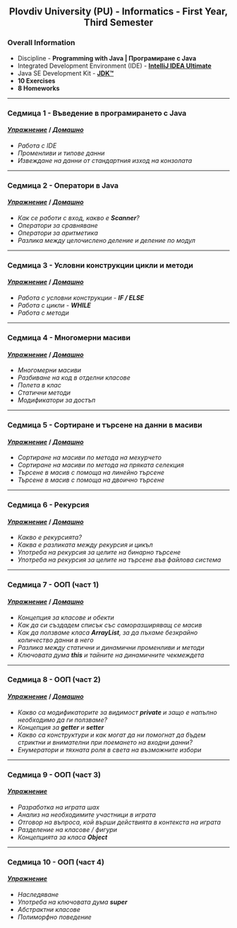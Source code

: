 <h2 align="center">Plovdiv University (PU) - Informatics - First Year, Third Semester</h2>

### Overall Information
* Discipline - **Programming with Java | Програмиране с Java**
* Integrated Development Environment (IDE) - [**IntelliJ IDEA Ultimate**](https://www.jetbrains.com/idea/)
* Java SE Development Kit - [**JDK™**](https://www.oracle.com/java/technologies/downloads/#jdk17-windows)
* **10 Exercises**
* **8 Homeworks**
---
### Седмица 1 - Въведение в програмирането с Java
#### [_**Упражнение**_](https://github.com/rythm-net/UNI-Projects-1st-Year/tree/main/Trimester%203%20-%20Java/Exercises/Exercise%2001) **/** [_**Домашно**_](https://github.com/rythm-net/UNI-Projects-1st-Year/tree/main/Trimester%203%20-%20Java/Homeworks/Homework%2001)
* _Работа с IDE_
* _Променливи и типове данни_
* _Извеждане на данни от стандартния изход на конзолата_
---
### Седмица 2 - Оператори в Java
#### [_**Упражнение**_](https://github.com/rythm-net/UNI-Projects-1st-Year/tree/main/Trimester%203%20-%20Java/Exercises/Exercise%2002) **/** [_**Домашно**_](https://github.com/rythm-net/UNI-Projects-1st-Year/tree/main/Trimester%203%20-%20Java/Homeworks/Homework%2002)
* _Как се работи с вход, какво е **Scanner**?_
* _Оператори за сравняване_
* _Оператори за аритметика_
* _Разлика между целочислено деление и деление по модул_
---
### Седмица 3 - Условни конструкции цикли и методи
#### [_**Упражнение**_](https://github.com/rythm-net/UNI-Projects-1st-Year/tree/main/Trimester%203%20-%20Java/Exercises/Exercise%2003) **/** [_**Домашно**_](https://github.com/rythm-net/UNI-Projects-1st-Year/tree/main/Trimester%203%20-%20Java/Homeworks/Homework%2003)
* _Работа с условни конструкции - **IF / ELSE**_
* _Работа с цикли - **WHILE**_
* _Работа с методи_
---
### Седмица 4 - Многомерни масиви
#### [_**Упражнение**_](https://github.com/rythm-net/UNI-Projects-1st-Year/tree/main/Trimester%203%20-%20Java/Exercises/Exercise%2004) **/** [_**Домашно**_](https://github.com/rythm-net/UNI-Projects-1st-Year/tree/main/Trimester%203%20-%20Java/Homeworks/Homework%2004)
* _Многомерни масиви_
* _Разбиване на код в отделни класове_
* _Полета в клас_
* _Статични методи_
* _Модификатори за достъп_
---
### Седмица 5 - Сортиране и търсене на данни в масиви
#### [_**Упражнение**_](https://github.com/rythm-net/UNI-Projects-1st-Year/tree/main/Trimester%203%20-%20Java/Exercises/Exercise%2005) **/** [_**Домашно**_](https://github.com/rythm-net/UNI-Projects-1st-Year/tree/main/Trimester%203%20-%20Java/Homeworks/Homework%2005)
* _Сортиране на масиви по метода на мехурчето_
* _Сортиране на масиви по метода на пряката селекция_
* _Търсене в масив с помоща на линейно търсене_
* _Търсене в масив с помоща на двоично търсене_
---
### Седмица 6 - Рекурсия
#### [_**Упражнение**_](https://github.com/rythm-net/UNI-Projects-1st-Year/tree/main/Trimester%203%20-%20Java/Exercises/Exercise%2006) **/** [_**Домашно**_](https://github.com/rythm-net/UNI-Projects-1st-Year/tree/main/Trimester%203%20-%20Java/Homeworks/Homework%2006)
* _Какво е рекурсията?_
* _Каква е разликата между рекурсия и цикъл_
* _Употреба на рекурсия за целите на бинарно търсене_
* _Употреба на рекурсия за целите на търсене във файлова система_
---
### Седмица 7 - ООП (част 1)
#### [_**Упражнение**_](https://github.com/rythm-net/UNI-Projects-1st-Year/tree/main/Trimester%203%20-%20Java/Exercises/Exercise%2007) **/** [_**Домашно**_](https://github.com/rythm-net/UNI-Projects-1st-Year/tree/main/Trimester%203%20-%20Java/Homeworks/Homework%2007)
* _Концепция за класове и обекти_
* _Как да си създадем списък със саморазширяващ се масив_
* _Как да ползваме класа **ArrayList**, за да пъхаме безкрайно количество данни в него_
* _Разлика между статични и динамични променливи и методи_
* _Ключовата дума **this** и тайните на динамичните чекмеждета_
---
### Седмица 8 - ООП (част 2)
#### [_**Упражнение**_](https://github.com/rythm-net/UNI-Projects-1st-Year/tree/main/Trimester%203%20-%20Java/Exercises/Exercise%2008) **/** [_**Домашно**_](https://github.com/rythm-net/UNI-Projects-1st-Year/tree/main/Trimester%203%20-%20Java/Homeworks/Homework%2008)
* _Какво са модификаторите за видимост **private** и защо е напълно необходимо да ги ползваме?_
* _Концепция за **getter** и **setter**_
* _Какво са конструктури и как могат да ни помогнат да бъдем стриктни и внимателни при поемането на входни данни?_
* _Енумератори и тяхната роля в света на възможните избори_
---
### Седмица 9 - ООП (част 3)
#### [_**Упражнение**_](https://github.com/rythm-net/UNI-Projects-1st-Year/tree/main/Trimester%203%20-%20Java/Exercises/Exercise%2009)
* _Разработка на играта шах_
* _Анализ на необходимите участници в играта_
* _Отговор на въпроса, кой върши действията в контекста на играта_
* _Разделение на класове / фигури_
* _Концепцията за класа **Object**_
---
### Седмица 10 - ООП (част 4)
#### [_**Упражнение**_](https://github.com/rythm-net/UNI-Projects-1st-Year/tree/main/Trimester%203%20-%20Java/Exercises/Exercise%2010)
* _Наследяване_
* _Употреба на ключовата дума **super**_
* _Абстрактни класове_
* _Полиморфно поведение_
